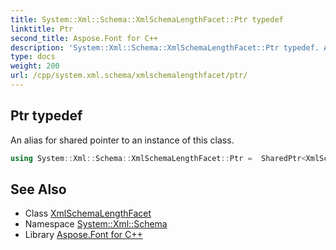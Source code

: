 ```yaml
---
title: System::Xml::Schema::XmlSchemaLengthFacet::Ptr typedef
linktitle: Ptr
second_title: Aspose.Font for C++
description: 'System::Xml::Schema::XmlSchemaLengthFacet::Ptr typedef. An alias for shared pointer to an instance of this class in C++.'
type: docs
weight: 200
url: /cpp/system.xml.schema/xmlschemalengthfacet/ptr/
---
```

## Ptr typedef


An alias for shared pointer to an instance of this class.

```cpp
using System::Xml::Schema::XmlSchemaLengthFacet::Ptr =  SharedPtr<XmlSchemaLengthFacet>
```

## See Also

* Class [XmlSchemaLengthFacet](../)
* Namespace [System::Xml::Schema](../../)
* Library [Aspose.Font for C++](../../../)
